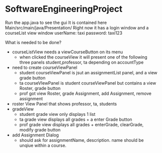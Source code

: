 # SoftwareEngineeringProject

Run the app.java to see the gui
It is contained here Main/src/main/java/Presentation/
Right now it has a login window and a courseList view window
userName: taxi password: taxi123

What is needed to be done?

* courseListView needs a viewCourseButton on its menu
  * when clicked the courseView it will present one of the following three panels student,professor, ta depending on accountType
* need to create courseViewPanel
  * student courseViewPanel is jsut an assignmentList panel, and a view grade button
  * ta courseVIewPanel is student courseViewPanel but contains a view Roster, grade button
  * prof got view Roster, grade Assignment, add Assignment, remove assignment
 * roster View Panel that shows professor, ta, students
* gradeView
  * student grade view only displays 1 list
  * ta grade view displays all grades + a enter Grade button
  * prof grade view displays all grades + enterGrade, clearGrade, modify grade button
* add Assignment Dialog
  * should ask for assignmentName, description. name should be unqiue within a course.
  
